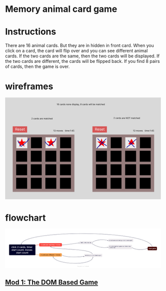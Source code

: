 <h1>Memory animal card game</h1>

# Instructions

There are 16 animal cards. But they are in hidden in front card. When you click on a card, the card will flip over and you can see different animal cards. If the two cards are the same, then the two cards will be displayed. If the two cards are different, the cards will be flipped back. If you find 8 pairs of cards, then the game is over.



# wireframes
<img src="https://github.com/weiwei2222/memorygame/blob/master/wireframes.png">


# flowchart
<img src="https://github.com/weiwei2222/memorygame/blob/master/flowchart.png">


<h2><a href="https://ps-rtt-sei.herokuapp.com/projects/mod1/#mod-1-the-dom-based-game">Mod 1: The DOM Based Game</a></h2>


